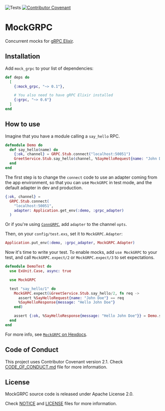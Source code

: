 ![Tests](https://github.com/TheRealReal/mock_grpc/actions/workflows/ci.yml/badge.svg)
[![Contributor Covenant](https://img.shields.io/badge/Contributor%20Covenant-2.1-4baaaa.svg)](CODE_OF_CONDUCT.md)

# MockGRPC

Concurrent mocks for [gRPC Elixir](https://github.com/elixir-grpc/grpc).

## Installation

Add `mock_grpc` to your list of dependencies:

```elixir
def deps do
  [
    {:mock_grpc, "~> 0.1"},

    # You also need to have gRPC Elixir installed
    {:grpc, "~> 0.6"}
  ]
end
```

## How to use

Imagine that you have a module calling a `say_hello` RPC.

```elixir
defmodule Demo do
  def say_hello(name) do
    {:ok, channel} = GRPC.Stub.connect("localhost:50051")
    GreetService.Stub.say_hello(channel, %SayHelloRequest{name: "John Doe"})
  end
end
```

The first step is to change the `connect` code to use an adapter coming from the app environment, so that you can use `MockGRPC` in test mode, and the default adapter in dev and production.

```elixir
{:ok, channel} =
  GRPC.Stub.connect(
    "localhost:50051",
    adapter: Application.get_env(:demo, :grpc_adapter)
  )
```

Or if you're using [`ConnGRPC`](https://github.com/TheRealReal/conn_grpc), add `adapter` to the channel `opts`.

Then, on your `config/test.exs`, set it to `MockGRPC.Adapter`:

```elixir
Application.put_env(:demo, :grpc_adapter, MockGRPC.Adapter)
```


Now it's time to write your test. To enable mocks, add `use MockGRPC` to your test, and call `MockGRPC.expect/2` or `MockGRPC.expect/3` to set expectations.

```elixir
defmodule DemoTest do
  use ExUnit.Case, async: true

  use MockGRPC

  test "say_hello/1" do
    MockGRPC.expect(&GreetService.Stub.say_hello/2, fn req ->
      assert %SayHelloRequest{name: "John Doe"} == req
      %SayHelloResponse{message: "Hello John Doe"}
    end)

    assert {:ok, %SayHelloResponse{message: "Hello John Doe"}} = Demo.say_hello("John Doe")
  end
end
```

For more info, see [`MockGRPC` on Hexdocs](https://hexdocs.pm/mock_grpc/).

## Code of Conduct

This project uses Contributor Covenant version 2.1. Check [CODE_OF_CONDUCT.md](/CODE_OF_CONDUCT.md) file for more information.

## License

MockGRPC source code is released under Apache License 2.0.

Check [NOTICE](/NOTICE) and [LICENSE](/LICENSE) files for more information.
